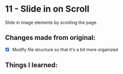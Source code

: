 # 11 - Slide in on Scroll
Slide in image elements by scrolling the page.

## Changes made from original:
- [x] Modify file structure so that it's a bit more organized

## Things I learned:
